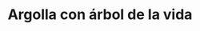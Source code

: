 ---
title: Argolla con árbol de la vida
date: 
draft: false

# descripcion
description : Argo colgante de plata

materials: Plata 925

color: Plateado

dimensions: 3cm (largo) - dije 1cm

code: 01-01-0304

type: "Aros"

categories: []

price: $2.480,00

price_eftvo: $2.105,00

# Images
# first image will be shown in the product page
images:
  # - image: "images/path_to_image"
  # La ubicacion de las imagenes es imagenes/Aros/Aros.Colgantes/01-01-0304-argolla-con-arbol-de-la-vida
  - image: "./images/aros/colgantes/01-01-0304-argolla-con-arbol-de-la-vida_a.JPG"
  - image: "./images/aros/colgantes/01-01-0304-argolla-con-arbol-de-la-vida_b.JPG"
---